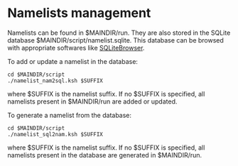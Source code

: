 # Namelists management 

Namelists can be found in $MAINDIR/run. They are also stored in the SQLite database $MAINDIR/script/namelist.sqlite. This database can be browsed with appropriate softwares like [SQLiteBrowser](http://sqlitebrowser.org).

To add or update a namelist in the database:
 
    cd $MAINDIR/script
    ./namelist_nam2sql.ksh $SUFFIX

where $SUFFIX is the namelist suffix. If no $SUFFIX is specified, all namelists present in $MAINDIR/run are added or updated.

To generate a namelist from the database:
 
    cd $MAINDIR/script
    ./namelist_sql2nam.ksh $SUFFIX

where $SUFFIX is the namelist suffix. If no $SUFFIX is specified, all namelists present in the database are generated in $MAINDIR/run.

